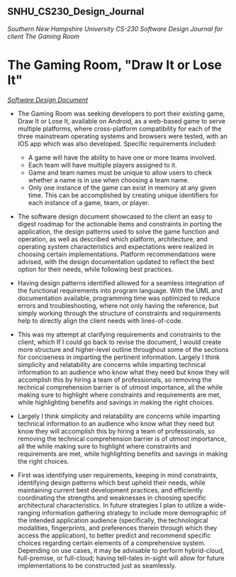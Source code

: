 ## SNHU_CS230_Design_Journal
 _Southern New Hampshire University CS-230 Software Design Journal for client The Gaming Room_ 
# The Gaming Room,  "Draw It or Lose It"
 _[Software Design Document](../blob/main/CS-230-M7-Project_Three_Software_Design_CD.docx "Software Design Document")_ 

* The Gaming Room was seeking developers to port their existing game, Draw It or Lose It, available on Android, as a web-based game to serve multiple platforms, where cross-platform compatibility for each of the three mainstream operating systems and browsers were tested, with an IOS app which was also developed. Specific requirements included:
  *	A game will have the ability to have one or more teams involved.
  *	Each team will have multiple players assigned to it.
  *	Game and team names must be unique to allow users to check whether a name is in use when choosing a team name.
  *	Only one instance of the game can exist in memory at any given time. This can be accomplished by creating unique identifiers for each instance of a game, team, or player.

* The software design document showcased to the client an easy to digest roadmap for the actionable items and constraints in porting the application, the design patterns used to solve the game function and operation, as well as described which platform, architecture, and operating system characteristics and expectations were realized in choosing certain implementations. Platform recommendations were advised, with the design documentation updated to reflect the best option for their needs, while following best practices.


* Having design patterns identified allowed for a seamless integration of the functional requirements into program language. With the UML and documentation available, programming time was optimized to reduce errors and troubleshooting, where not only having the reference, but simply working through the structure of constraints and requirements help to directly align the client needs with lines-of-code.

* This was my attempt at clarifying requirements and constraints to the client, which If I could go back to revise the document, I would create more structure and higher-level outline throughout some of the sections for conciseness in imparting the pertinent information. Largely I think simplicity and relatability are concerns while imparting technical information to an audience who know what they need but know they will accomplish this by hiring a team of professionals, so removing the technical comprehension barrier is of utmost importance, all the while making sure to highlight where constraints and requirements are met, while highlighting benefits and savings in making the right choices.

* Largely I think simplicity and relatability are concerns while imparting technical information to an audience who know what they need but know they will accomplish this by hiring a team of professionals, so removing the technical comprehension barrier is of utmost importance, all the while making sure to highlight where constraints and requirements are met, while highlighting benefits and savings in making the right choices.

* First was identifying user requirements, keeping in mind constraints, identifying design patterns which best upheld their needs, while maintaining current best development practices, and efficiently coordinating the strengths and weaknesses in choosing specific architectural characteristics. In future strategies I plan to utilize a wide-ranging information gathering strategy to include more demographic of the intended application audience (specifically, the technological modalities, fingerprints, and preferences therein through which they access the application), to better predict and recommend specific choices regarding certain elements of a comprehensive system. Depending on use cases, it may be advisable to perform hybrid-cloud, full-premise, or full-cloud; having tell-tales in-sight will allow for future implementations to be constructed just as seamlessly.

